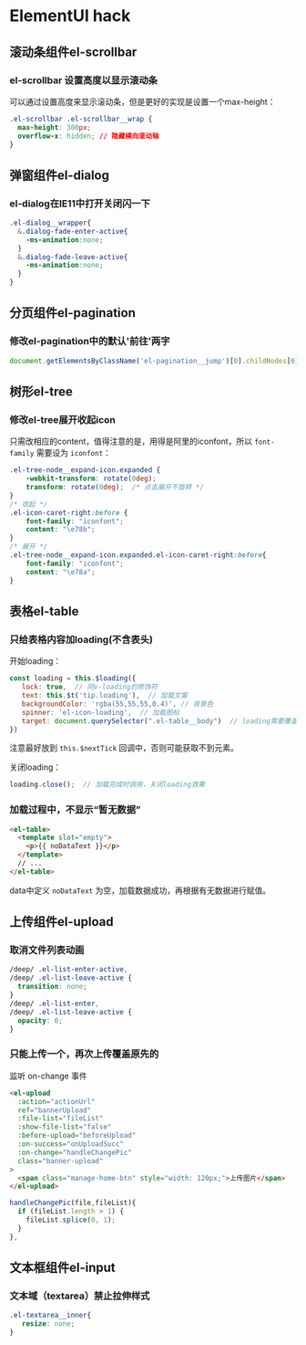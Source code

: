 # ElementUI hack
## 滚动条组件el-scrollbar
### el-scrollbar 设置高度以显示滚动条
可以通过设置高度来显示滚动条，但是更好的实现是设置一个max-height：
```css
.el-scrollbar .el-scrollbar__wrap {
  max-height: 300px;
  overflow-x: hidden; // 隐藏横向滚动轴
}
```


## 弹窗组件el-dialog
### el-dialog在IE11中打开关闭闪一下
```css
.el-dialog__wrapper{
  &.dialog-fade-enter-active{
    -ms-animation:none;
  }
  &.dialog-fade-leave-active{
    -ms-animation:none;
  }
}
```


## 分页组件el-pagination
### 修改el-pagination中的默认'前往'两字
```js
document.getElementsByClassName('el-pagination__jump')[0].childNodes[0].nodeValue = '跳至';
```


## 树形el-tree
### 修改el-tree展开收起icon
只需改相应的content，值得注意的是，用得是阿里的iconfont，所以 `font-family` 需要设为 `iconfont`：
```css
.el-tree-node__expand-icon.expanded {
    -webkit-transform: rotate(0deg);
    transform: rotate(0deg);  /* 点击展开不旋转 */
}
/* 收起 */
.el-icon-caret-right:before {
    font-family: "iconfont";
    content: "\e78b";
}
/* 展开 */
.el-tree-node__expand-icon.expanded.el-icon-caret-right:before{
    font-family: "iconfont";
    content: "\e78a";
}
```


## 表格el-table
### 只给表格内容加loading(不含表头)
开始loading：
```js
const loading = this.$loading({
   lock: true,  // 同v-loading的修饰符
   text: this.$t('tip.loading'),  // 加载文案
   backgroundColor: 'rgba(55,55,55,0.4)', // 背景色
   spinner: 'el-icon-loading',  // 加载图标
   target: document.querySelector(".el-table__body")  // loading需要覆盖的DOM节点，默认为body
})
```
注意最好放到 `this.$nextTick` 回调中，否则可能获取不到元素。

关闭loading：
```js
loading.close();  // 加载完成时调用，关闭loading效果
```

### 加载过程中，不显示“暂无数据”
```html
<el-table>
  <template slot="empty">
    <p>{{ noDataText }}</p>
  </template>
  // ...
</el-table>
```
data中定义 `noDataText` 为空，加载数据成功，再根据有无数据进行赋值。


## 上传组件el-upload
### 取消文件列表动画
```css
/deep/ .el-list-enter-active,
/deep/ .el-list-leave-active {
  transition: none;
}
/deep/ .el-list-enter,
/deep/ .el-list-leave-active {
  opacity: 0;
}
```

### 只能上传一个，再次上传覆盖原先的
监听 on-change 事件
```html
<el-upload
  :action="actionUrl"
  ref="bannerUpload"
  :file-list="fileList"
  :show-file-list="false"
  :before-upload="beforeUpload"
  :on-success="onUploadSucc"
  :on-change="handleChangePic"
  class="banner-upload"
>
  <span class="manage-home-btn" style="width: 120px;">上传图片</span>
</el-upload>
```

```js
handleChangePic(file,fileList){
  if (fileList.length > 1) {
    fileList.splice(0, 1);
  }
},
````


## 文本框组件el-input
### 文本域（textarea）禁止拉伸样式
```css
.el-textarea__inner{
   resize: none;
}
```

